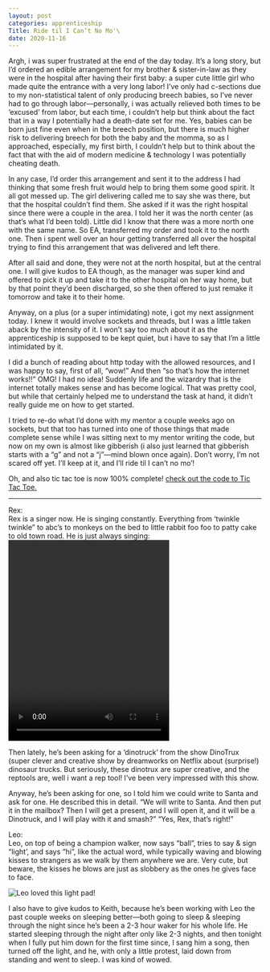 ```yaml
---
layout: post 
categories: apprenticeship
Title: Ride til I Can’t No Mo'\
date: 2020-11-16
---
```


Argh, i was super frustrated at the end of the day today.  It’s a long story, but I’d ordered an edible arrangement for my brother & sister-in-law as they were in the hospital after having their first baby: a super cute little girl who made quite the entrance with a very long labor!  I’ve only had c-sections due to my non-statistical talent of only producing breech babies, so I’ve never had to go through labor—personally, i was actually relieved both times to be ‘excused’ from labor, but each time, i couldn’t help but think about the fact that in a way I potentially had a death-date set for me.  Yes, babies can be born just fine even when in the breech position, but there is much higher risk to delivering breech for both the baby and the momma, so as I approached, especially, my first birth, I couldn’t help but to think about the fact that with the aid of modern medicine & technology I was potentially cheating death.

In any case, I’d order this arrangement and sent it to the address I had thinking that some fresh fruit would help to bring them some good spirit.  It all got messed up.  The girl delivering called me to say she was there, but that the hospital couldn’t find them.  She asked if it was the right hospital since there were a couple in the area.  I told her it was the north center (as that’s what I’d been told).  Little did I know that there was a more north one with the same name.  So EA, transferred my order and took it to the north one.  Then i spent well over an hour getting transferred all over the hospital trying to find this arrangement that was delivered and left there.  

After all said and done, they were not at the north hospital, but at the central one.  I will give kudos to EA though, as the manager was super kind and offered to pick it up and take it to the other hospital on her way home, but by that point they’d been discharged, so she then offered to just remake it tomorrow and take it to their home.  

Anyway, on a plus (or a super intimidating) note, i got my next assignment today.  I knew it would involve sockets and threads, but I was a little taken aback by the intensity of it. I won’t say too much about it as the apprenticeship is supposed to be kept quiet, but i have to say that I’m a little intimidated by it.  

I did a bunch of reading about http today with the allowed resources, and I was happy to say, first of all, “wow!” And then “so that’s how the internet works!!”  OMG!  I had no idea!  Suddenly life and the wizardry that is the internet totally makes sense and has become logical.  That was pretty cool, but while that certainly helped me to understand the task at hand, it didn’t really guide me on how to get started.  

I tried to re-do what I’d done with my mentor a couple weeks ago on sockets, but that too has turned into one of those things that made complete sense while I was sitting next to my mentor writing the code, but now on my own is almost like gibberish (i also just learned that gibberish starts with a “g” and not a “j”—mind blown once again).  Don’t worry, I’m not scared off yet.  I’ll keep at it, and I’ll ride til I can’t no mo’!  

Oh, and also tic tac toe is now 100% complete! [check out the code to Tic Tac Toe.](https://github.com/maniginam/TicTacToe)


***
Rex:  
Rex is a singer now.  He is singing constantly.  Everything from ‘twinkle twinkle” to abc’s to monkeys on the bed to little rabbit foo foo to patty cake to old town road.  He is just always singing:
<video src="https://maniginam.github.io/blog/pics&vids/oldTownRoad.mov" width="320" height="400" controls></video>


Then lately, he’s been asking for a ‘dinotruck’ from the show DinoTrux (super clever and creative show by dreamworks on Netflix about (surprise!) dinosaur trucks.  But seriously, these dinotrux are super creative, and the reptools are, well i want a rep tool!  I’ve been very impressed with this show.

Anyway, he’s been asking for one, so I told him we could write to Santa and ask for one.  He described this in detail.  “We will write to Santa.  And then put it in the mailbox? Then I will get a present, and I will open it, and it will be a Dinotruck, and I will play with it and smash?” “Yes, Rex, that’s right!”

Leo:  
Leo, on top of being a champion walker, now says “ball”, tries to say & sign “light’, and says “hi”, like the actual word, while typically waving and blowing kisses to strangers as we walk by them anywhere we are.  Very cute, but beware, the kisses he blows are just as slobbery as the ones he gives face to face.

![Leo loved this light pad!](https://maniginam.github.io/blog/pics&vids/Leo&theLights.jpeg#thumbnail)


I also have to give kudos to Keith, because he’s been working with Leo the past couple weeks on sleeping better—both going to sleep & sleeping through the night since he’s been a 2-3 hour waker for his whole life.  He started sleeping through the night after only like 2-3 nights, and then tonight when I fully put him down for the first time since, I sang him a song, then turned off the light, and he, with only a little protest, laid down from standing and went to sleep.  I was kind of wowed.  

